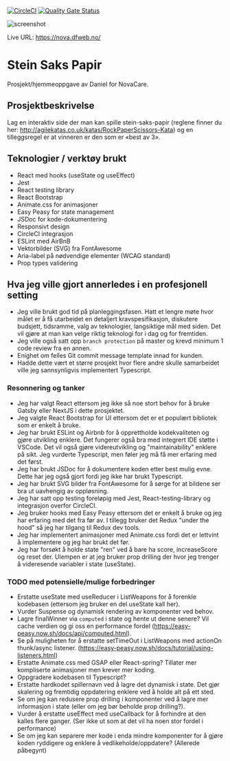 [![CircleCI](https://circleci.com/gh/w3bdesign/stein-saks-papir.svg?style=svg)](https://circleci.com/gh/w3bdesign/stein-saks-papir)
[![Quality Gate Status](https://sonarcloud.io/api/project_badges/measure?project=w3bdesign_stein-saks-papir&metric=alert_status)](https://sonarcloud.io/dashboard?id=w3bdesign_stein-saks-papir)

<img src="https://github.com/w3bdesign/stein-saks-papir/blob/master/screenshot/screenshot.jpg" alt="screenshot">

Live URL: <a href="https://nova.dfweb.no/">https://nova.dfweb.no/</a>

# Stein Saks Papir

Prosjekt/hjemmeoppgave av Daniel for NovaCare.

## Prosjektbeskrivelse

Lag en interaktiv side der man kan spille stein-saks-papir (reglene finner du her: http://agilekatas.co.uk/katas/RockPaperScissors-Kata) og en tilleggsregel er at vinneren er den som er «best av 3».

## Teknologier / verktøy brukt

- React med hooks (useState og useEffect)
- Jest 
- React testing library
- React Bootstrap
- Animate.css for animasjoner
- Easy Peasy for state management
- JSDoc for kode-dokumentering
- Responsivt design
- CircleCI integrasjon
- ESLint med AirBnB
- Vektorbilder (SVG) fra FontAwesome
- Aria-label på nødvendige elementer (WCAG standard)
- Prop types validering

## Hva jeg ville gjort annerledes i en profesjonell setting 

- Jeg ville brukt god tid på planleggingsfasen. Hatt et lengre møte hvor målet er å få utarbeidet en detaljert kravspesifikasjon, diskutere budsjett, tidsramme, valg av teknologier, langsiktige mål med siden. Det vil gjøre at man kan velge riktig teknologi for i dag og for fremtiden.
- Jeg ville også satt opp `branch protection` på master og krevd minimum 1 code review fra en annen.
- Enighet om felles Git commit message template innad for kunden.
- Hadde dette vært et større prosjekt hvor flere andre skulle samarbeidet ville jeg sannsynligvis implementert Typescript.

### Resonnering og tanker

- Jeg har valgt React ettersom jeg ikke så noe stort behov for å bruke Gatsby eller NextJS i dette prosjektet.
- Jeg valgte React Bootstrap for UI ettersom det er et populært bibliotek som er enkelt å bruke.
- Jeg har brukt ESLint og Airbnb for å opprettholde kodekvaliteten og gjøre utvikling enklere. Det fungerer også bra med integrert IDE støtte i VSCode. Det vil også gjøre videreutvikling og "maintainability" enklere på sikt. Jeg vurderte Typescript, men føler jeg må få mer erfaring med det først.
- Jeg har brukt JSDoc for å dokumentere koden etter best mulig evne. Dette har jeg også gjort fordi jeg ikke har brukt Typescript.
- Jeg har brukt SVG bilder fra FontAwesome for å sørge for at bildene ser bra ut uavhengig av oppløsning. 
- Jeg har satt opp testing foreløpig med Jest, React-testing-library og integrasjon overfor CircleCI. 
- Jeg bruker hooks med Easy Peasy ettersom det er enkelt å bruke og jeg har erfaring med det fra før av. I tillegg bruker det Redux "under the hood" så jeg har tilgang til Redux dev tools.
- Jeg har implementert animasjoner med Animate.css fordi det er lettvint å implementere og jeg har brukt det før.
- Jeg har forsøkt å holde state "ren" ved å bare ha score, increaseScore og reset der. Ulempen er at jeg bruker prop drilling der hvor jeg trenger å videresende variabler i state (useState).

### TODO med potensielle/mulige forbedringer

- Erstatte useState med useReducer i ListWeapons for å forenkle kodebasen (ettersom jeg bruker en del useState kall her).
- Vurder Suspense og dynamisk rendering av komponenter ved behov.
- Lagre finalWinner via `computed` i state og hente ut denne senere? Vil cache verdien og gi oss en performance fordel (https://easy-peasy.now.sh/docs/api/computed.html).
- Se på muligheten for å erstatte setTimeOut i ListWeapons med actionOn thunk/async listener. (https://easy-peasy.now.sh/docs/tutorial/using-listeners.html)
- Erstatte Animate.css med GSAP eller React-spring? Tillater mer kompliserte animasjoner men krever mer koding.
- Oppgradere kodebasen til Typescript?
- Erstatte hardkodet spillernavn ved å lagre det dynamisk i state. Det gjør skalering og fremtidig oppdatering enklere ved å holde alt på ett sted.
- Se om jeg kan redusere prop drilling i komponenter ved å lagre mer informasjon i state (eller om jeg bør beholde prop drilling?).
- Vurder å erstatte useEffect med useCallback for å forhindre at den kalles flere ganger. (Ser ikke ut som at det vil ha noen stor fordel i performance)
- Se om jeg kan separere mer kode i enda mindre komponenter for å gjøre koden ryddigere og enklere å vedlikeholde/oppdatere? (Allerede påbegynt)
